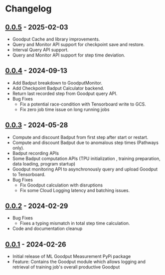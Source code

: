 # Changelog

<!--

Changelog follow the https://keepachangelog.com/ standard (at least the headers)

This allows:

* auto-parsing release notes during the automated releases from github-action:
  https://github.com/marketplace/actions/pypi-github-auto-release
* Have clickable headers in the rendered markdown

To release a new version (e.g. from `1.0.0` -> `2.0.0`):

* Create a new `# [0.0.1] - YYYY-MM-DD` header and add the current
  `[Unreleased]` notes.
* At the end of the file:
  * Define the new link url:
  `[0.0.1]: https://github.com/AI-Hypercomputer/ml-goodput-measurement/compare/v1.0.0...v2.0.0`
  * Update the `[Unreleased]` url: `v1.0.0...HEAD` -> `v2.0.0...HEAD`

-->

## [0.0.5] - 2025-02-03

* Goodput Cache and library improvements.
* Query and Monitor API support for checkpoint save and restore.
* Interval Query API support.
* Query and Monitor API support for step time deviation.

## [0.0.4] - 2024-09-13

* Add Badput breakdown to GoodputMonitor.
* Add Checkpoint Badput Calculator backend.
* Return last recorded step from Goodput query API.
* Bug Fixes
  * Fix a potential race-condition with Tensorboard write to GCS.
  * Fix zero job time issue on long running jobs

## [0.0.3] - 2024-05-28

* Compute and discount Badput from first step after start or restart.
* Compute and discount Badput due to anomalous step times (Pathways only).
* Badput recording APIs
* Some Badput computation APIs (TPU initialization , training preparation, data loading, program startup)
* Goodput monitoring API to asynchronously query and upload Goodput to Tensorboard.
* Bug Fixes
  * Fix Goodput calculation with disruptions
  * Fix some Cloud Logging latency and batching issues.

## [0.0.2] - 2024-02-29

* Bug Fixes
  * Fixes a typing mismatch in total step time calculation.
* Code and documentation cleanup

## [0.0.1] - 2024-02-26

* Initial release of ML Goodput Measurement PyPi package
* Feature: Contains the Goodput module which allows logging and retrieval of training job's overall productive Goodput

[0.0.5]: https://github.com/AI-Hypercomputer/ml-goodput-measurement/compare/v0.0.4...v0.0.5
[0.0.4]: https://github.com/AI-Hypercomputer/ml-goodput-measurement/compare/v0.0.3...v0.0.4
[0.0.3]: https://github.com/AI-Hypercomputer/ml-goodput-measurement/compare/v0.0.2...v0.0.3
[0.0.2]: https://github.com/AI-Hypercomputer/ml-goodput-measurement/compare/v0.0.1...v0.0.2
[0.0.1]: https://github.com/AI-Hypercomputer/ml-goodput-measurement/releases/tag/v0.0.1